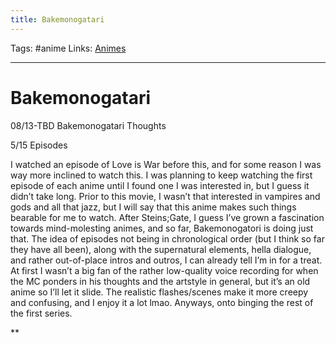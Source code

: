 ```yaml
---
title: Bakemonogatari
---
```

Tags: #anime
Links: [Animes](out/animes.md)
___
# Bakemonogatari
08/13-TBD Bakemonogatari Thoughts  
  
5/15 Episodes  
  
I watched an episode of Love is War before this, and for some reason I was way more inclined to watch this. I was planning to keep watching the first episode of each anime until I found one I was interested in, but I guess it didn’t take long. Prior to this movie, I wasn’t that interested in vampires and gods and all that jazz, but I will say that this anime makes such things bearable for me to watch. After Steins;Gate, I guess I’ve grown a fascination towards mind-molesting animes, and so far, Bakemonogatori is doing just that. The idea of episodes not being in chronological order (but I think so far they have all been), along with the supernatural elements, hella dialogue, and rather out-of-place intros and outros, I can already tell I’m in for a treat. At first I wasn’t a big fan of the rather low-quality voice recording for when the MC ponders in his thoughts and the artstyle in general, but it’s an old anime so I’ll let it slide. The realistic flashes/scenes make it more creepy and confusing, and I enjoy it a lot lmao. Anyways, onto binging the rest of the first series.

**